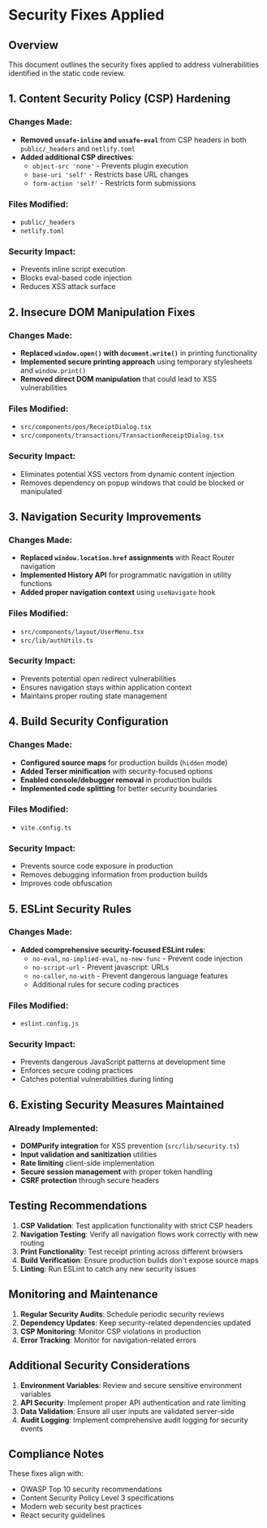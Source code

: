 # Security Fixes Applied

## Overview
This document outlines the security fixes applied to address vulnerabilities identified in the static code review.

## 1. Content Security Policy (CSP) Hardening

### Changes Made:
- **Removed `unsafe-inline` and `unsafe-eval`** from CSP headers in both `public/_headers` and `netlify.toml`
- **Added additional CSP directives**:
  - `object-src 'none'` - Prevents plugin execution
  - `base-uri 'self'` - Restricts base URL changes
  - `form-action 'self'` - Restricts form submissions

### Files Modified:
- `public/_headers`
- `netlify.toml`

### Security Impact:
- Prevents inline script execution
- Blocks eval-based code injection
- Reduces XSS attack surface

## 2. Insecure DOM Manipulation Fixes

### Changes Made:
- **Replaced `window.open()` with `document.write()`** in printing functionality
- **Implemented secure printing approach** using temporary stylesheets and `window.print()`
- **Removed direct DOM manipulation** that could lead to XSS vulnerabilities

### Files Modified:
- `src/components/pos/ReceiptDialog.tsx`
- `src/components/transactions/TransactionReceiptDialog.tsx`

### Security Impact:
- Eliminates potential XSS vectors from dynamic content injection
- Removes dependency on popup windows that could be blocked or manipulated

## 3. Navigation Security Improvements

### Changes Made:
- **Replaced `window.location.href` assignments** with React Router navigation
- **Implemented History API** for programmatic navigation in utility functions
- **Added proper navigation context** using `useNavigate` hook

### Files Modified:
- `src/components/layout/UserMenu.tsx`
- `src/lib/authUtils.ts`

### Security Impact:
- Prevents potential open redirect vulnerabilities
- Ensures navigation stays within application context
- Maintains proper routing state management

## 4. Build Security Configuration

### Changes Made:
- **Configured source maps** for production builds (`hidden` mode)
- **Added Terser minification** with security-focused options
- **Enabled console/debugger removal** in production builds
- **Implemented code splitting** for better security boundaries

### Files Modified:
- `vite.config.ts`

### Security Impact:
- Prevents source code exposure in production
- Removes debugging information from production builds
- Improves code obfuscation

## 5. ESLint Security Rules

### Changes Made:
- **Added comprehensive security-focused ESLint rules**:
  - `no-eval`, `no-implied-eval`, `no-new-func` - Prevent code injection
  - `no-script-url` - Prevent javascript: URLs
  - `no-caller`, `no-with` - Prevent dangerous language features
  - Additional rules for secure coding practices

### Files Modified:
- `eslint.config.js`

### Security Impact:
- Prevents dangerous JavaScript patterns at development time
- Enforces secure coding practices
- Catches potential vulnerabilities during linting

## 6. Existing Security Measures Maintained

### Already Implemented:
- **DOMPurify integration** for XSS prevention (`src/lib/security.ts`)
- **Input validation and sanitization** utilities
- **Rate limiting** client-side implementation
- **Secure session management** with proper token handling
- **CSRF protection** through secure headers

## Testing Recommendations

1. **CSP Validation**: Test application functionality with strict CSP headers
2. **Navigation Testing**: Verify all navigation flows work correctly with new routing
3. **Print Functionality**: Test receipt printing across different browsers
4. **Build Verification**: Ensure production builds don't expose source maps
5. **Linting**: Run ESLint to catch any new security issues

## Monitoring and Maintenance

1. **Regular Security Audits**: Schedule periodic security reviews
2. **Dependency Updates**: Keep security-related dependencies updated
3. **CSP Monitoring**: Monitor CSP violations in production
4. **Error Tracking**: Monitor for navigation-related errors

## Additional Security Considerations

1. **Environment Variables**: Review and secure sensitive environment variables
2. **API Security**: Implement proper API authentication and rate limiting
3. **Data Validation**: Ensure all user inputs are validated server-side
4. **Audit Logging**: Implement comprehensive audit logging for security events

## Compliance Notes

These fixes align with:
- OWASP Top 10 security recommendations
- Content Security Policy Level 3 specifications
- Modern web security best practices
- React security guidelines
